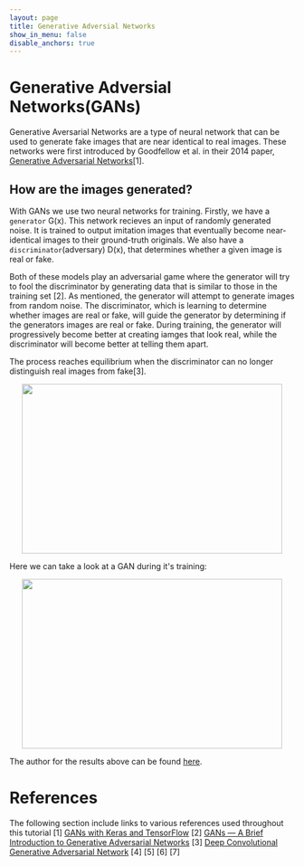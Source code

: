 ```yaml
---
layout: page
title: Generative Adversial Networks
show_in_menu: false
disable_anchors: true
---
```


# Generative Adversial Networks(GANs)
Generative Aversarial Networks are a type of neural network that can be used to generate fake images that are near identical to real images. These networks were first introduced by Goodfellow et al. in their 2014 paper, [Generative Adversarial Networks](https://arxiv.org/abs/1406.2661)[1]. 

## How are the images generated?
With GANs we use two neural networks for training. Firstly, we have a ```generator``` G(x). This network recieves an input of randomly generated noise. It is trained to output imitation images that eventually become near-identical images to their ground-truth originals. We also have a ```discriminator```(adversary) D(x), that determines whether a given image is real or fake.

Both of these models play an adversarial game where the generator will try to fool the discriminator by generating data that is similar to those in the training set [2]. As mentioned, the generator will attempt to generate images from random noise. The discriminator, which is learning to determine whether images are real or fake, will guide the generator by determining if the generators images are real or fake. During training, the generator will progressively become better at creating iamges that look real, while the discriminator will become better at telling them apart.

The process reaches equilibrium when the discriminator can no longer distinguish real images from fake[3].

<p align="center">
  <img width="460" height="300" src="https://www.tensorflow.org/tutorials/generative/images/gan2.png">
</p>

Here we can take a look at a GAN during it's training:

<p align="center">
  <img width="460" height="300" src="https://github.com/adityabingi/DCGAN-TF2.0/raw/master/results/dcgan_training.gif">
</p>

The author for the results above can be found [here](https://github.com/adityabingi/DCGAN-TF2.0).

# References
The following section include links to various references used throughout this tutorial
[1] [GANs with Keras and TensorFlow](https://www.pyimagesearch.com/2020/11/16/gans-with-keras-and-tensorflow/)
[2] [GANs — A Brief Introduction to Generative Adversarial Networks](https://medium.com/analytics-vidhya/gans-a-brief-introduction-to-generative-adversarial-networks-f06216c7200e#:~:text=How%20does%20it%20work%3F,fake%20data%20from%20real%20data.) 
[3] [Deep Convolutional Generative Adversarial Network](https://www.tensorflow.org/tutorials/generative/dcgan)
[4] []()
[5] []()
[6] []()
[7] []()